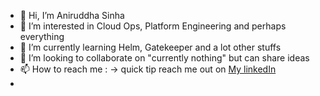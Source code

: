 - 👋 Hi, I’m Aniruddha Sinha
- 👀 I’m interested in Cloud Ops, Platform Engineering and perhaps everything
- 🌱 I’m currently learning Helm, Gatekeeper and a lot other stuffs
- 💞️ I’m looking to collaborate on "currently nothing" but can share ideas
- 📫 How to reach me : -> quick tip reach me out on [My linkedIn](https://www.linkedin.com/in/aniruddha-sinha-b4035264/)
- 

<!---
aniruddha-sinha/aniruddha-sinha is a ✨ special ✨ repository because its `README.md` (this file) appears on your GitHub profile.
You can click the Preview link to take a look at your changes.
--->
